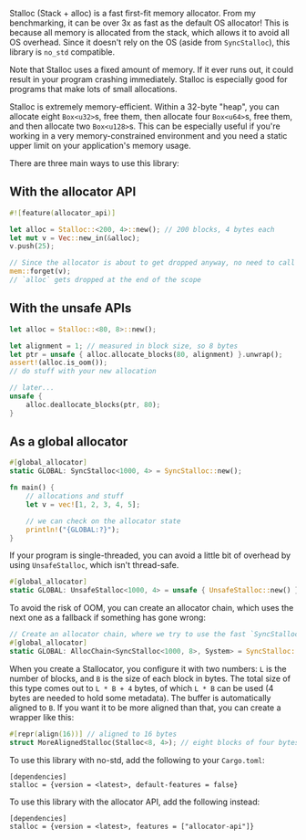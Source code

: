 Stalloc (Stack + alloc) is a fast first-fit memory allocator. From my benchmarking, it can be over 3x as fast as the default OS allocator! This is because all memory is allocated from the stack, which allows it to avoid all OS overhead. Since it doesn't rely on the OS (aside from `SyncStalloc`), this library is `no_std` compatible.

Note that Stalloc uses a fixed amount of memory. If it ever runs out, it could result in your program crashing immediately. Stalloc is especially good for programs that make lots of small allocations.

Stalloc is extremely memory-efficient. Within a 32-byte "heap", you can allocate eight `Box<u32>`s, free them, then allocate four `Box<u64>`s, free them, and then allocate two `Box<u128>`s. This can be especially useful if you're working in a very memory-constrained environment and you need a static upper limit on your application's memory usage.

There are three main ways to use this library:

## With the allocator API
```rs
#![feature(allocator_api)]

let alloc = Stalloc::<200, 4>::new(); // 200 blocks, 4 bytes each
let mut v = Vec::new_in(&alloc);
v.push(25);

// Since the allocator is about to get dropped anyway, no need to call the destructor of `v`.
mem::forget(v);
// `alloc` gets dropped at the end of the scope
```

## With the unsafe APIs
```rs
let alloc = Stalloc::<80, 8>::new();

let alignment = 1; // measured in block size, so 8 bytes
let ptr = unsafe { alloc.allocate_blocks(80, alignment) }.unwrap();
assert!(alloc.is_oom());
// do stuff with your new allocation

// later...
unsafe {
	alloc.deallocate_blocks(ptr, 80);
}
```

## As a global allocator
```rs
#[global_allocator]
static GLOBAL: SyncStalloc<1000, 4> = SyncStalloc::new();

fn main() {
	// allocations and stuff
	let v = vec![1, 2, 3, 4, 5];

	// we can check on the allocator state
	println!("{GLOBAL:?}");
}
```

If your program is single-threaded, you can avoid a little bit of overhead by using `UnsafeStalloc`, which isn't thread-safe.
```rs
#[global_allocator]
static GLOBAL: UnsafeStalloc<1000, 4> = unsafe { UnsafeStalloc::new() };
```

To avoid the risk of OOM, you can create an allocator chain, which uses the next one as a fallback if something has gone wrong:
```rs
// Create an allocator chain, where we try to use the fast `SyncStalloc`, but fall back to `System`.
#[global_allocator]
static GLOBAL: AllocChain<SyncStalloc<1000, 8>, System> = SyncStalloc::new().chain(&System);
```

When you create a Stallocator, you configure it with two numbers: `L` is the number of blocks, and `B` is the size of each block in bytes. The total size of this type comes out to `L * B + 4` bytes, of which `L * B` can be used (4 bytes are needed to hold some metadata). The buffer is automatically aligned to `B`. If you want it to be more aligned than that, you can create a wrapper like this:

```rs
#[repr(align(16))] // aligned to 16 bytes
struct MoreAlignedStalloc(Stalloc<8, 4>); // eight blocks of four bytes each
```

To use this library with no-std, add the following to your `Cargo.toml`:
```
[dependencies]
stalloc = {version = <latest>, default-features = false}
```
To use this library with the allocator API, add the following instead:
```
[dependencies]
stalloc = {version = <latest>, features = ["allocator-api"]}
```